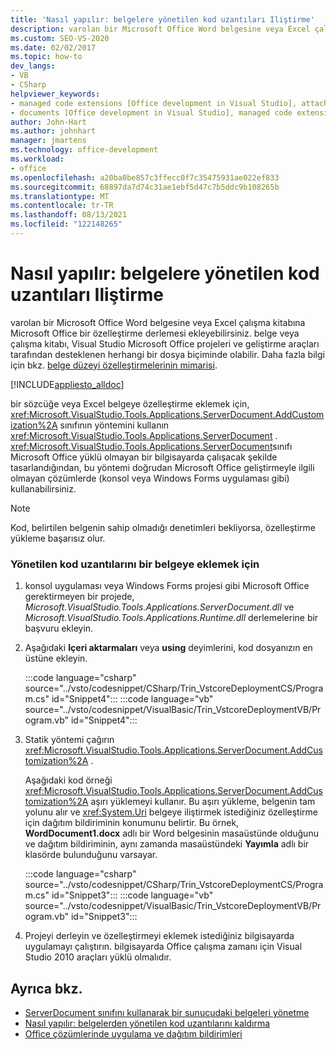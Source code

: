 ```yaml
---
title: 'Nasıl yapılır: belgelere yönetilen kod uzantıları Iliştirme'
description: varolan bir Microsoft Office Word belgesine veya Excel çalışma kitabına Microsoft Office bir özelleştirme derlemesini nasıl ekleyebileceğiniz hakkında bilgi edinin.
ms.custom: SEO-VS-2020
ms.date: 02/02/2017
ms.topic: how-to
dev_langs:
- VB
- CSharp
helpviewer_keywords:
- managed code extensions [Office development in Visual Studio], attaching
- documents [Office development in Visual Studio], managed code extensions
author: John-Hart
ms.author: johnhart
manager: jmartens
ms.technology: office-development
ms.workload:
- office
ms.openlocfilehash: a20ba0be857c3ffecc0f7c35475931ae022ef833
ms.sourcegitcommit: 68897da7d74c31ae1ebf5d47c7b5ddc9b108265b
ms.translationtype: MT
ms.contentlocale: tr-TR
ms.lasthandoff: 08/13/2021
ms.locfileid: "122148265"
---
```

# <a name="how-to-attach-managed-code-extensions-to-documents"></a>Nasıl yapılır: belgelere yönetilen kod uzantıları Iliştirme
  varolan bir Microsoft Office Word belgesine veya Excel çalışma kitabına Microsoft Office bir özelleştirme derlemesi ekleyebilirsiniz. belge veya çalışma kitabı, Visual Studio Microsoft Office projeleri ve geliştirme araçları tarafından desteklenen herhangi bir dosya biçiminde olabilir. Daha fazla bilgi için bkz. [belge düzeyi özelleştirmelerinin mimarisi](../vsto/architecture-of-document-level-customizations.md).

 [!INCLUDE[appliesto_alldoc](../vsto/includes/appliesto-alldoc-md.md)]

 bir sözcüğe veya Excel belgeye özelleştirme eklemek için, <xref:Microsoft.VisualStudio.Tools.Applications.ServerDocument.AddCustomization%2A> sınıfının yöntemini kullanın <xref:Microsoft.VisualStudio.Tools.Applications.ServerDocument> . <xref:Microsoft.VisualStudio.Tools.Applications.ServerDocument>sınıfı Microsoft Office yüklü olmayan bir bilgisayarda çalışacak şekilde tasarlandığından, bu yöntemi doğrudan Microsoft Office geliştirmeyle ilgili olmayan çözümlerde (konsol veya Windows Forms uygulaması gibi) kullanabilirsiniz.

> [!NOTE]
> Kod, belirtilen belgenin sahip olmadığı denetimleri bekliyorsa, özelleştirme yükleme başarısız olur.

### <a name="to-attach-managed-code-extensions-to-a-document"></a>Yönetilen kod uzantılarını bir belgeye eklemek için

1. konsol uygulaması veya Windows Forms projesi gibi Microsoft Office gerektirmeyen bir projede, *Microsoft.VisualStudio.Tools.Applications.ServerDocument.dll* ve *Microsoft.VisualStudio.Tools.Applications.Runtime.dll* derlemelerine bir başvuru ekleyin.

2. Aşağıdaki **Içeri aktarmaları** veya **using** deyimlerini, kod dosyanızın en üstüne ekleyin.

     :::code language="csharp" source="../vsto/codesnippet/CSharp/Trin_VstcoreDeploymentCS/Program.cs" id="Snippet4":::
     :::code language="vb" source="../vsto/codesnippet/VisualBasic/Trin_VstcoreDeploymentVB/Program.vb" id="Snippet4":::

3. Statik yöntemi çağırın <xref:Microsoft.VisualStudio.Tools.Applications.ServerDocument.AddCustomization%2A> .

     Aşağıdaki kod örneği <xref:Microsoft.VisualStudio.Tools.Applications.ServerDocument.AddCustomization%2A> aşırı yüklemeyi kullanır. Bu aşırı yükleme, belgenin tam yolunu alır ve <xref:System.Uri> belgeye iliştirmek istediğiniz özelleştirme için dağıtım bildiriminin konumunu belirtir. Bu örnek, **WordDocument1.docx** adlı bir Word belgesinin masaüstünde olduğunu ve dağıtım bildiriminin, aynı zamanda masaüstündeki **Yayımla** adlı bir klasörde bulunduğunu varsayar.

     :::code language="csharp" source="../vsto/codesnippet/CSharp/Trin_VstcoreDeploymentCS/Program.cs" id="Snippet3":::
     :::code language="vb" source="../vsto/codesnippet/VisualBasic/Trin_VstcoreDeploymentVB/Program.vb" id="Snippet3":::

4. Projeyi derleyin ve özelleştirmeyi eklemek istediğiniz bilgisayarda uygulamayı çalıştırın. bilgisayarda Office çalışma zamanı için Visual Studio 2010 araçları yüklü olmalıdır.

## <a name="see-also"></a>Ayrıca bkz.
- [ServerDocument sınıfını kullanarak bir sunucudaki belgeleri yönetme](../vsto/managing-documents-on-a-server-by-using-the-serverdocument-class.md)
- [Nasıl yapılır: belgelerden yönetilen kod uzantılarını kaldırma](../vsto/how-to-remove-managed-code-extensions-from-documents.md)
- [Office çözümlerinde uygulama ve dağıtım bildirimleri](../vsto/application-and-deployment-manifests-in-office-solutions.md)
